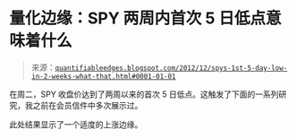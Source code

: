 <!--yml

分类：未分类

日期：2024-05-18 08:45:14

-->

# 量化边缘：SPY 两周内首次 5 日低点意味着什么

> 来源：[`quantifiableedges.blogspot.com/2012/12/spys-1st-5-day-low-in-2-weeks-what-that.html#0001-01-01`](http://quantifiableedges.blogspot.com/2012/12/spys-1st-5-day-low-in-2-weeks-what-that.html#0001-01-01)

在周二，SPY 收盘价达到了两周以来的首次 5 日低点。这触发了下面的一系列研究，我之前在会员信件中多次展示过。

此处结果显示了一个适度的上涨边缘。
